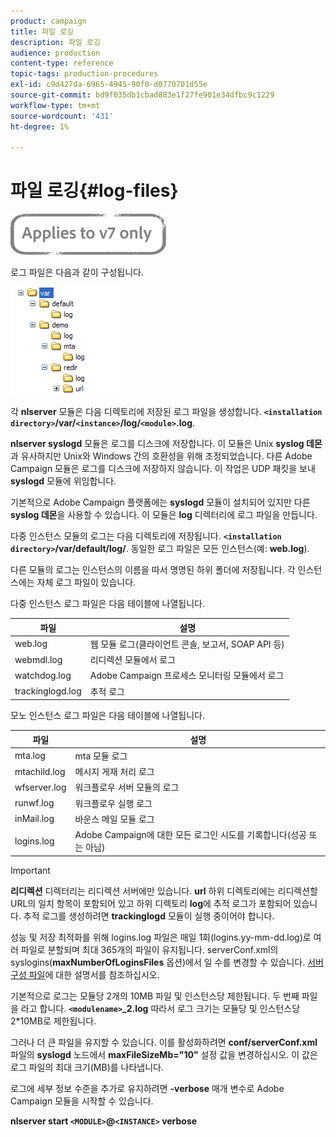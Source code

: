 ```yaml
---
product: campaign
title: 파일 로깅
description: 파일 로깅
audience: production
content-type: reference
topic-tags: production-procedures
exl-id: c9d427da-6965-4945-90f0-d0770701d55e
source-git-commit: bd9f035db1cbad883e1f27fe901e34dfbc9c1229
workflow-type: tm+mt
source-wordcount: '431'
ht-degree: 1%

---
```


# 파일 로깅{#log-files}

![](../../assets/v7-only.svg)

로그 파일은 다음과 같이 구성됩니다.

![](assets/d_ncs_directory.png)

각 **nlserver** 모듈은 다음 디렉토리에 저장된 로그 파일을 생성합니다. **`<installation directory>`/var/`<instance>`/log/`<module>`.log**.

**nlserver syslogd** 모듈은 로그를 디스크에 저장합니다. 이 모듈은 Unix **syslog 데몬**&#x200B;과 유사하지만 Unix와 Windows 간의 호환성을 위해 조정되었습니다. 다른 Adobe Campaign 모듈은 로그를 디스크에 저장하지 않습니다. 이 작업은 UDP 패킷을 보내 **syslogd** 모듈에 위임합니다.

기본적으로 Adobe Campaign 플랫폼에는 **syslogd** 모듈이 설치되어 있지만 다른 **syslog 데몬**&#x200B;을 사용할 수 있습니다. 이 모듈은 **log** 디렉터리에 로그 파일을 만듭니다.

다중 인스턴스 모듈의 로그는 다음 디렉토리에 저장됩니다. **`<installation directory>`/var/default/log/**. 동일한 로그 파일은 모든 인스턴스(예: **web.log**).

다른 모듈의 로그는 인스턴스의 이름을 따서 명명된 하위 폴더에 저장됩니다. 각 인스턴스에는 자체 로그 파일이 있습니다.

다중 인스턴스 로그 파일은 다음 테이블에 나열됩니다.

| 파일 | 설명 |
|---|---|
| web.log | 웹 모듈 로그(클라이언트 콘솔, 보고서, SOAP API 등) |
| webmdl.log | 리디렉션 모듈에서 로그 |
| watchdog.log | Adobe Campaign 프로세스 모니터링 모듈에서 로그 |
| trackinglogd.log | 추적 로그 |

모노 인스턴스 로그 파일은 다음 테이블에 나열됩니다.

| 파일 | 설명 |
|---|---|
| mta.log | mta 모듈 로그 |
| mtachild.log | 메시지 게재 처리 로그 |
| wfserver.log | 워크플로우 서버 모듈의 로그 |
| runwf.log | 워크플로우 실행 로그 |
| inMail.log | 바운스 메일 모듈 로그 |
| logins.log | Adobe Campaign에 대한 모든 로그인 시도를 기록합니다(성공 또는 아님) |

>[!IMPORTANT]
>
>**리디렉션** 디렉터리는 리디렉션 서버에만 있습니다. **url** 하위 디렉토리에는 리디렉션할 URL의 일치 항목이 포함되어 있고 하위 디렉토리 **log**&#x200B;에 추적 로그가 포함되어 있습니다. 추적 로그를 생성하려면 **trackinglogd** 모듈이 실행 중이어야 합니다.

성능 및 저장 최적화를 위해 logins.log 파일은 매일 1회(logins.yy-mm-dd.log)로 여러 파일로 분할되며 최대 365개의 파일이 유지됩니다. serverConf.xml의 syslogins(**maxNumberOfLoginsFiles** 옵션)에서 일 수를 변경할 수 있습니다. [서버 구성 파일](../../installation/using/the-server-configuration-file.md#syslogd)에 대한 설명서를 참조하십시오.

기본적으로 로그는 모듈당 2개의 10MB 파일 및 인스턴스당 제한됩니다. 두 번째 파일을 라고 합니다. **`<modulename>`_2.log** 따라서 로그 크기는 모듈당 및 인스턴스당 2*10MB로 제한됩니다.

그러나 더 큰 파일을 유지할 수 있습니다. 이를 활성화하려면 **conf/serverConf.xml** 파일의 **syslogd** 노드에서 **maxFileSizeMb=&quot;10&quot;** 설정 값을 변경하십시오. 이 값은 로그 파일의 최대 크기(MB)를 나타냅니다.

로그에 세부 정보 수준을 추가로 유지하려면 **-verbose** 매개 변수로 Adobe Campaign 모듈을 시작할 수 있습니다.

**nlserver start  `<MODULE>`@`<INSTANCE>` verbose**
